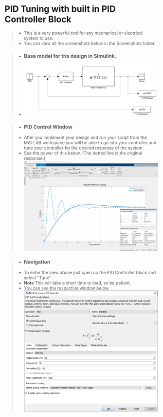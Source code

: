 # PID Tuning with built in PID Controller Block 

> * This is a very powerful tool for any mechanical or electrical system to use. 
> * You can view all the screenshots below in the Screenshots folder. 


> * ### Base model for the design in Simulink.
> * ![Screenshot](Screenshots/PID_MainModel.PNG)

> * ### PID Control Window
> * After you implement your design and run your script from the MATLAB workspace you will be able to go into your controller and tune your controller for the desired response of the system. 
> * See the power of this below. (The dotted line is the original response.)
 ![Screenshot](Screenshots/PID_TuneView.png)
 
 > * ### Navigation
 > * To enter the view above just open up the PID Controller block and select "Tune"
 > * __Note__ This will take a short time to load, so be patient. 
 > * You can see the respective window below. 
  ![Screenshot](Screenshots/PID_BlockControls.png)
